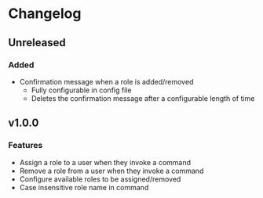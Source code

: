 # Changelog

## Unreleased

### Added

- Confirmation message when a role is added/removed
	- Fully configurable in config file
	- Deletes the confirmation message after a configurable length of time

## v1.0.0

### Features

- Assign a role to a user when they invoke a command
- Remove a role from a user when they invoke a command
- Configure available roles to be assigned/removed
- Case insensitive role name in command